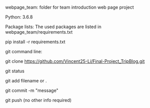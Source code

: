webpage_team: folder for team introduction web page project

Python: 3.6.8

Package lists: The used packages are listed in webpage_team/requirements.txt

pip install -r requirements.txt

git command line:

git clone https://github.com/Vincent25-Li/Final-Project_TripBlog.git

git status

git add filename or .

git commit -m "message"

git push (no other info required)
